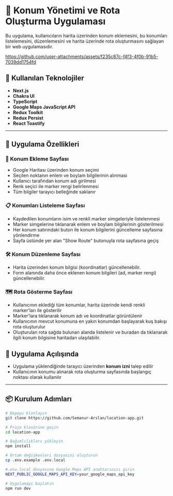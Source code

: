 # 📍 Konum Yönetimi ve Rota Oluşturma Uygulaması

Bu uygulama, kullanıcıların harita üzerinden konum eklemesini, bu konumları listelemesini, düzenlemesini ve harita üzerinde rota oluşturmasını sağlayan bir web uygulamasıdır.


https://github.com/user-attachments/assets/f235c87c-f4f3-4f0b-91b5-7039dd1754fd


## 🚀 Kullanılan Teknolojiler

- **Next.js** 
- **Chakra UI** 
- **TypeScript**
- **Google Maps JavaScript API**
- **Redux Toolkit** 
- **Redux Persist**
- **React Toastify**

---

## 🧩 Uygulama Özellikleri

### 📌 Konum Ekleme Sayfası
- Google Haritası üzerinden konum seçimi
- Seçilen noktanın enlem ve boylam bilgilerinin alınması
- Kullanıcı tarafından konum adı girilmesi
- Renk seçici ile marker rengi belirlenmesi
- Tüm bilgiler tarayıcı belleğinde saklanır

### 📋 Konumları Listeleme Sayfası
- Kaydedilen konumların isim ve renkli marker simgeleriyle listelenmesi
- Marker simgelerine tıklanarak enlem ve boylam bilgilerinin gösterilmesi
- Her konum satırındaki buton ile konum bilgilerini güncelleme sayfasına yönlendirme
- Sayfa üstünde yer alan "Show Route" butonuyla rota sayfasına geçiş

### 🛠️ Konum Düzenleme Sayfası
- Harita üzerinden konum bilgisi (koordinatlar) güncellenebilir.
- Form alanında daha önce eklenen konum bilgileri (ad, marker rengi) güncellenebilir.

### 🗺️ Rota Gösterme Sayfası
- Kullanıcının eklediği tüm konumlar, harita üzerinde kendi renkli marker'ları ile gösterilir
- Marker'lara tıklanarak konum adı ve koordinatlar görüntülenir
- Kullanıcının mevcut konumuna en yakın konumdan başlayarak kuş bakışı rota oluşturulur
- Oluşturulan rota sağda bulunan alanda listelenir ve buradan da tıklanarak ilgili konum bilgisine haritadan ulaşılabilir.

## 📌 Uygulama Açılışında

- Uygulama yüklendiğinde tarayıcı üzerinden **konum izni** talep edilir
- Kullanıcının konumu alınarak rota oluşturma sayfasında başlangıç noktası olarak kullanılır

---

## 📦 Kurulum Adımları

```bash
# Depoyu klonlayın
git clone https://github.com/Semanur-Arslan/location-app.git

# Proje klasörüne geçin
cd location-app

# Bağımlılıkları yükleyin
npm install

# Ortam değişkenleri dosyasını oluşturun
cp .env.example .env.local

#.env.local dosyasına Google Maps API anahtarınızı girin
NEXT_PUBLIC_GOOGLE_MAPS_API_KEY=your_google_maps_api_key

# Uygulamayı başlatın
npm run dev


